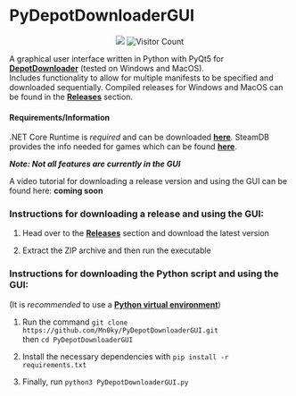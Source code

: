 PyDepotDownloaderGUI
====================
<p align="center">
  <img src="https://img.shields.io/badge/status-Beta-blue" />
  <img alt="Visitor Count" src="https://visitor-badge.glitch.me/badge?page_id=Mn0ky.PyDepotDownloaderGUI">
 </p>
 
A graphical user interface written in Python with PyQt5 for [**DepotDownloader**][depotdownloader] (tested on Windows and MacOS). 
<br/>Includes functionality to allow for multiple manifests to be specified and downloaded sequentially.
Compiled releases for Windows and MacOS can be found in the [**Releases**][releases] section.
#### Requirements/Information
.NET Core Runtime is *required* and can be downloaded [**here**][msdotnet2.1].
SteamDB provides the info needed for games which can be found [**here**][steamdatabase].

***Note: Not all features are currently in the GUI***

A video tutorial for downloading a release version and using the GUI can be found here: **coming soon**
### Instructions for downloading a release and using the GUI:

1. Head over to the [**Releases**][releases] section and download the latest version

2. Extract the ZIP archive and then run the executable

### Instructions for downloading the Python script and using the GUI:
(It is *recommended* to use a [**Python virtual environment**][virtualenv])

1. Run the command ``git clone https://github.com/Mn0ky/PyDepotDownloaderGUI.git`` 
<br/>then ``cd PyDepotDownloaderGUI``

2. Install the necessary dependencies with ``pip install -r requirements.txt``

3. Finally, run ``python3 PyDepotDownloaderGUI.py``

[virtualenv]: https://packaging.python.org/guides/installing-using-pip-and-virtual-environments/
[depotdownloader]: https://github.com/SteamRE/DepotDownloader
[releases]: https://github.com/Mn0ky/PyDepotDownloaderGUI/releases/latest
[msdotnet2.1]: https://dotnet.microsoft.com/download/dotnet/2.1
[steamdatabase]: https://steamdb.info/
